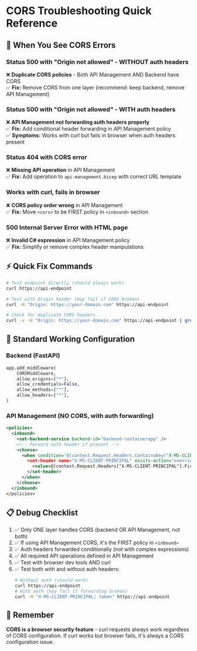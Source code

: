 # CORS Troubleshooting Quick Reference

## 🚨 When You See CORS Errors

### **Status 500 with "Origin not allowed" - WITHOUT auth headers**
❌ **Duplicate CORS policies** - Both API Management AND Backend have CORS  
✅ **Fix:** Remove CORS from one layer (recommend: keep backend, remove API Management)

### **Status 500 with "Origin not allowed" - WITH auth headers**
❌ **API Management not forwarding auth headers properly**  
✅ **Fix:** Add conditional header forwarding in API Management policy  
✅ **Symptoms:** Works with curl but fails in browser when auth headers present

### **Status 404 with CORS error**  
❌ **Missing API operation** in API Management  
✅ **Fix:** Add operation to `api-management.bicep` with correct URL template

### **Works with curl, fails in browser**
❌ **CORS policy order wrong** in API Management  
✅ **Fix:** Move `<cors>` to be FIRST policy in `<inbound>` section

### **500 Internal Server Error with HTML page**
❌ **Invalid C# expression** in API Management policy  
✅ **Fix:** Simplify or remove complex header manipulations

## ⚡ Quick Fix Commands

```bash
# Test endpoint directly (should always work)
curl https://api-endpoint

# Test with Origin header (may fail if CORS broken)
curl -H "Origin: https://your-domain.com" https://api-endpoint

# Check for duplicate CORS headers
curl -v -H "Origin: https://your-domain.com" https://api-endpoint | grep "Access-Control"
```

## 🔧 Standard Working Configuration

### Backend (FastAPI)
```python
app.add_middleware(
    CORSMiddleware,
    allow_origins=["*"],
    allow_credentials=False,
    allow_methods=["*"],
    allow_headers=["*"],
)
```

### API Management (NO CORS, with auth forwarding)
```xml
<policies>
  <inbound>
    <set-backend-service backend-id="backend-containerapp" />
    <!-- Forward auth header if present -->
    <choose>
      <when condition="@(context.Request.Headers.ContainsKey("X-MS-CLIENT-PRINCIPAL"))">
        <set-header name="X-MS-CLIENT-PRINCIPAL" exists-action="override">
          <value>@(context.Request.Headers["X-MS-CLIENT-PRINCIPAL"].First())</value>
        </set-header>
      </when>
    </choose>
  </inbound>
</policies>
```

## 📋 Debug Checklist

1. ✅ Only ONE layer handles CORS (backend OR API Management, not both)
2. ✅ If using API Management CORS, it's the FIRST policy in `<inbound>`
3. ✅ Auth headers forwarded conditionally (not with complex expressions)
4. ✅ All required API operations defined in API Management
5. ✅ Test with browser dev tools AND curl
6. ✅ Test both with and without auth headers:
   ```bash
   # Without auth (should work)
   curl https://api-endpoint
   # With auth (may fail if forwarding broken)
   curl -H "X-MS-CLIENT-PRINCIPAL: token" https://api-endpoint
   ```

## 🎯 Remember

**CORS is a browser security feature** - curl requests always work regardless of CORS configuration. If curl works but browser fails, it's always a CORS configuration issue.
